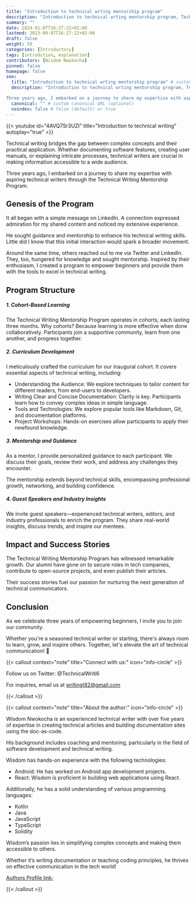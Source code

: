 ```yaml
---
title: "Introduction to technical wrting mentorship program"
description: "Introduction to technical wrting mentorship program, Technical writing bridges the gap between complex concepts and their practical application. Whether documenting software features, creating user manuals, or explaining intricate processes, technical writers are crucial in making information accessible to a wide audience."
summary: ""
date: 2024-01-07T16:27:22+02:00
lastmod: 2023-09-07T16:27:22+02:00
draft: false
weight: 50
categories: [Introductory]
tags: [introdction, explanation]
contributors: [Wisdom Nwokocha]
pinned: false
homepage: false
seo:
  title: "Introduction to technical wrting mentorship program" # custom title (optional)
  description: "Introduction to technical wrting mentorship program, Technical writing bridges the gap between complex concepts and their practical application. Whether documenting software features, creating user manuals, or explaining intricate processes, technical writers are crucial in making information accessible to a wide audience.

Three years ago, I embarked on a journey to share my expertise with aspiring technical writers through the Technical Writing Mentorship Program. Let's delve into this initiative's origins, structure, and impact." # custom description (recommended)
  canonical: "" # custom canonical URL (optional)
  noindex: false # false (default) or true
---
```


{{< youtube id="4AVQ7Sr3UZI" title="Introduction to technical writing" autoplay="true" >}}

Technical writing bridges the gap between complex concepts and their practical application. Whether documenting software features, creating user manuals, or explaining intricate processes, technical writers are crucial in making information accessible to a wide audience.

Three years ago, I embarked on a journey to share my expertise with aspiring technical writers through the Technical Writing Mentorship Program.

## Genesis of the Program

It all began with a simple message on LinkedIn. A connection expressed admiration for my shared content and noticed my extensive experience.

He sought guidance and mentorship to enhance his technical writing skills. Little did I know that this initial interaction would spark a broader movement.

Around the same time, others reached out to me via Twitter and LinkedIn. They, too, hungered for knowledge and sought mentorship. Inspired by their enthusiasm, I created a program to empower beginners and provide them with the tools to excel in technical writing.

## Program Structure

##### 1. Cohort-Based Learning

The Technical Writing Mentorship Program operates in cohorts, each lasting three months. Why cohorts? Because learning is more effective when done collaboratively. Participants join a supportive community, learn from one another, and progress together.

##### 2. Curriculum Development

I meticulously crafted the curriculum for our inaugural cohort. It covers essential aspects of technical writing, including:

- Understanding the Audience: We explore techniques to tailor content for different readers, from end-users to developers.
- Writing Clear and Concise Documentation: Clarity is key. Participants learn how to convey complex ideas in simple language.
- Tools and Technologies: We explore popular tools like Markdown, Git, and documentation platforms.
- Project Workshops: Hands-on exercises allow participants to apply their newfound knowledge.

##### 3. Mentorship and Guidance

As a mentor, I provide personalized guidance to each participant. We discuss their goals, review their work, and address any challenges they encounter.

The mentorship extends beyond technical skills, encompassing professional growth, networking, and building confidence.

##### 4. Guest Speakers and Industry Insights

We invite guest speakers—experienced technical writers, editors, and industry professionals to enrich the program. They share real-world insights, discuss trends, and inspire our mentees.

## Impact and Success Stories

The Technical Writing Mentorship Program has witnessed remarkable growth. Our alumni have gone on to secure roles in tech companies, contribute to open-source projects, and even publish their articles.

Their success stories fuel our passion for nurturing the next generation of technical communicators.

## Conclusion

As we celebrate three years of empowering beginners, I invite you to join our community.

Whether you're a seasoned technical writer or starting, there's always room to learn, grow, and inspire others. Together, let's elevate the art of technical communication! 🚀

{{< callout context="note" title="Connect with us:" icon="info-circle" >}}

Follow us on Twitter: @TechnicalWriti6

For inquiries, email us at writingt82@gmail.com

{{< /callout >}}

{{< callout context="note" title="About the author:" icon="info-circle" >}}

Wisdom Nwokocha is an experienced technical writer with over five years of expertise in creating technical articles and building documentation sites using the doc-as-code.

His background includes coaching and mentoring, particularly in the field of software development and technical writing.

Wisdom has hands-on experience with the following technologies:

- Android: He has worked on Android app development projects.
- React: Wisdom is proficient in building web applications using React.

Additionally, he has a solid understanding of various programming languages:

- Kotlin
- Java
- JavaScript
- TypeScript
- Solidity

Wisdom’s passion lies in simplifying complex concepts and making them accessible to others.

Whether it’s writing documentation or teaching coding principles, he thrives on effective communication in the tech world!

[Authors Profile link:](www.linkedin.com/in/joklinztech)

{{< /callout >}}
